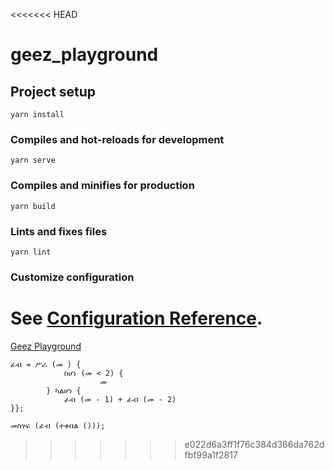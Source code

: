 <<<<<<< HEAD
# geez_playground

## Project setup
```
yarn install
```

### Compiles and hot-reloads for development
```
yarn serve
```

### Compiles and minifies for production
```
yarn build
```

### Lints and fixes files
```
yarn lint
```

### Customize configuration
See [Configuration Reference](https://cli.vuejs.org/config/).
=======
[Geez Playground](https://geez.marda.studio)


```
ፊብ = ሥራ (መ ) {
			ከሆነ (መ < 2) {
					መ 
		} ካልሆነ {
			ፊብ (መ - 1) + ፊብ (መ - 2)
}};

መስፃፍ (ፊብ (ተቀበል ()));
```
>>>>>>> e022d6a3ff1f76c384d366da762dfbf99a1f2817
